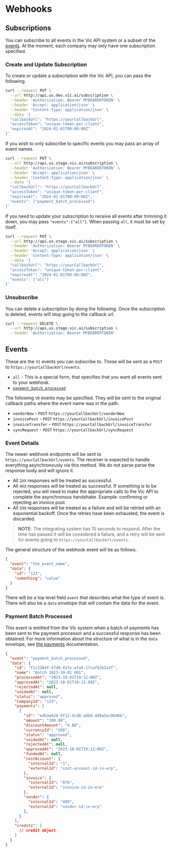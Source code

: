 # Webhooks

## Subscriptions

You can subscribe to all events in the Vic API system or a subset of the
[events](#events). At the moment, each company may only have one subscription
specified.

### Create and Update Subscription

To create or update a subscription with the Vic API, you can pass the following.

```sh
curl --request PUT \
  --url http://api.us.dev.vic.ai/subscription \
  --header 'Authorization: Bearer MYBEARERTOKEN' \
  --header 'Accept: application/json' \
  --header 'Content-Type: application/json' \
  --data '{
  "callbackUrl": "https://yourCallbackUrl",
  "accessToken": "unique-token-per-client",
  "expiresAt": "2024-01-01T00:00:00Z"
}'
```

If you wish to only subscribe to specific events you may pass an array of event
names.

```sh
curl --request PUT \
  --url http://api.us.stage.vic.ai/subscription \
  --header 'Authorization: Bearer MYBEARERTOKEN' \
  --header 'Accept: application/json' \
  --header 'Content-Type: application/json' \
  --data '{
  "callbackUrl": "https://yourCallbackUrl",
  "accessToken": "unique-token-per-client",
  "expiresAt": "2024-01-01T00:00:00Z",
  "events": ["payment_batch_processed"]
}'
```

If you need to update your subscription to receive all events after trimming it
down, you may pass `"events":["all"]`. When passing `all`, it must be set by
itself.

```sh
curl --request PUT \
  --url http://api.us.stage.vic.ai/subscription \
  --header 'Authorization: Bearer MYBEARERTOKEN' \
  --header 'Accept: application/json' \
  --header 'Content-Type: application/json' \
  --data '{
  "callbackUrl": "https://yourCallbackUrl",
  "accessToken": "unique-token-per-client",
  "expiresAt": "2024-01-01T00:00:00Z",
  "events": ["all"]
}'
```

### Unsubscribe

You can delete a subscription by doing the following. Once the subscription is
deleted, events will stop going to the callback url.

```sh
curl --request DELETE \
  --url http://api.us.stage.vic.ai/subscription \
  --header 'Authorization: Bearer MYBEARERTOKEN'
```

## Events

These are the `V1` events you can subscribe to. These will be sent as a `POST`
to `https://yourCallbackUrl/events`.

* `all` - This is a special form, that specifies that you want all events sent
  to your webhook.
* [`payment_batch_processed`](#payment-batch-processed)

The following `V0` events may be specified. They will be sent to the original
callback paths where the event name was in the path.

* `vendorNew` - `POST` `https://yourCallbackUrl/vendorNew`
* `invoicePost` - `POST` `https://yourCallbackUrl/invoicePost`
* `invoiceTransfer` - `POST` `https://yourCallbackUrl/invoiceTransfer`
* `syncRequest` - `POST` `https://yourCallbackUrl/syncRequest`

### Event Details

The newer webhook endpoints will be sent to `https://yourCallbackUrl/events`.
The receiver is expected to handle everything asynchronously via this method. We
do not parse parse the response body and will ignore it.

* All `2XX` responses will be treated as successful.
* All `4XX` responses will be treated as successful. If something is to be
  rejected, you will need to make the appropriate calls to the Vic API to
  complete the asynchronous handshake. Example: confirming or rejecting an
  invoice post.
* All `5XX` responses will be treated as a failure and will be retried with an
  exponential backoff. Once the retries have been exhausted, the event is
  discarded.

> **NOTE**: The integrating system has 15 seconds to respond. After the time has
> passed it will be considered a failure, and a retry will be sent for events
> going to `https://yourCallbackUrl/events`.

The general structure of the webhook event will be as follows.

```json
{
  "event": "the_event_name",
  "data": {
    "id": "123",
    "something": "value"
  }
}
```

There will be a top level field `event` that describes what the type of event
is. There will also be a `data` envelope that will contain the data for the
event.

### Payment Batch Processed

This event is emitted from the Vic system when a batch of payments has been sent
to the payment processor and a successful response has been obtained. For more
information about the structure of what is in the `data` envelope, see
[the payments](./payments.md) documentation.

```json
{
  "event": "payment_batch_processed",
  "data": {
    "id": "f1c2384f-57d8-41fe-afa6-17caf62b2a3f",
    "name": "Batch 2023-10-01 001",
    "processedAt": "2023-10-01T19:12:00Z",
    "approvedAt": "2023-10-01T19:12:00Z",
    "rejectedAt": null,
    "voidedAt": null,
    "status": "approved",
    "companyId": "123",
    "payments": [
      {
        "id": "edb3a624-9f12-4cd8-adb8-4d9a5ec0b48b",
        "amount": "200.00",
        "discountAmount": "0.00",
        "currencyId": "USD",
        "status": "approved",
        "voidedAt": null,
        "rejectedAt": null,
        "approvedAt": "2023-10-01T19:12:00Z",
        "fundedAt": null,
        "costAccount": {
          "internalId": "1",
          "externalId": "cost-account-id-in-erp",
        },
        "invoice": {
          "internalId": "876",
          "externalId": "invoice-id-in-erp"
        },
        "vendor": {
          "internalId": "409",
          "externalId": "vendor-id-in-erp"
        },
      }
    ],
    "credits": [
      // credit object
    ]
  }
}
```

